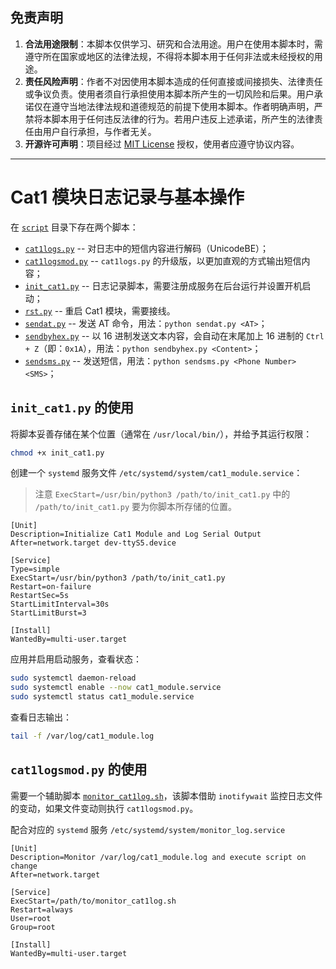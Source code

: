 ## 免责声明

1. **合法用途限制**：本脚本仅供学习、研究和合法用途。用户在使用本脚本时，需遵守所在国家或地区的法律法规，不得将本脚本用于任何非法或未经授权的用途。
2. **责任风险声明**：作者不对因使用本脚本造成的任何直接或间接损失、法律责任或争议负责。使用者须自行承担使用本脚本所产生的一切风险和后果。用户承诺仅在遵守当地法律法规和道德规范的前提下使用本脚本。作者明确声明，严禁将本脚本用于任何违反法律的行为。若用户违反上述承诺，所产生的法律责任由用户自行承担，与作者无关。
3. **开源许可声明**：项目经过 [MIT License](/LICENSE) 授权，使用者应遵守协议内容。

---

# Cat1 模块日志记录与基本操作

在 [`script`](/script) 目录下存在两个脚本：

- [`cat1logs.py`](/script/cat1logs.py) -- 对日志中的短信内容进行解码（UnicodeBE）；
- [`cat1logsmod.py`](/script/cat1logs.py) -- `cat1logs.py` 的升级版，以更加直观的方式输出短信内容；
- [`init_cat1.py`](/script/init_cat1.py) -- 日志记录脚本，需要注册成服务在后台运行并设置开机启动；
- [`rst.py`](/script/rst.py) -- 重启 Cat1 模块，需要接线。
- [`sendat.py`](/script/sendat.py) -- 发送 AT 命令，用法：`python sendat.py <AT>`；
- [`sendbyhex.py`](/script/sendat.py) -- 以 16 进制发送文本内容，会自动在末尾加上 16 进制的 `Ctrl + Z`（即：`0x1A`），用法：`python sendbyhex.py <Content>`；
- [`sendsms.py`](/script/sendat.py) -- 发送短信，用法：`python sendsms.py <Phone Number> <SMS>`；

## `init_cat1.py` 的使用

将脚本妥善存储在某个位置（通常在 `/usr/local/bin/`），并给予其运行权限：

```bash
chmod +x init_cat1.py
```

创建一个 `systemd` 服务文件 `/etc/systemd/system/cat1_module.service`：

> 注意 `ExecStart=/usr/bin/python3 /path/to/init_cat1.py` 中的 `/path/to/init_cat1.py` 要为你脚本所存储的位置。

```service
[Unit]
Description=Initialize Cat1 Module and Log Serial Output
After=network.target dev-ttyS5.device

[Service]
Type=simple
ExecStart=/usr/bin/python3 /path/to/init_cat1.py
Restart=on-failure
RestartSec=5s
StartLimitInterval=30s
StartLimitBurst=3

[Install]
WantedBy=multi-user.target
```

应用并启用启动服务，查看状态：

```bash
sudo systemctl daemon-reload
sudo systemctl enable --now cat1_module.service
sudo systemctl status cat1_module.service
```

查看日志输出：

```bash
tail -f /var/log/cat1_module.log
```

## `cat1logsmod.py` 的使用

需要一个辅助脚本 [`monitor_cat1log.sh`](/script/monitor_cat1log.sh)，该脚本借助 `inotifywait` 监控日志文件的变动，如果文件变动则执行 `cat1logsmod.py`。

配合对应的 `systemd` 服务 `/etc/systemd/system/monitor_log.service`

```service
[Unit]
Description=Monitor /var/log/cat1_module.log and execute script on change
After=network.target

[Service]
ExecStart=/path/to/monitor_cat1log.sh
Restart=always
User=root
Group=root

[Install]
WantedBy=multi-user.target
```